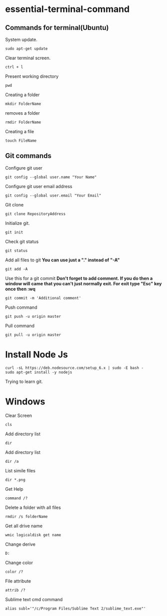 # essential-terminal-command


## Commands for terminal(Ubuntu)
System update.
```
sudo apt-get update
```
Clear terminal screen.
```
ctrl + l
```
Present working directory
```
pwd
```
Creating a folder
```
mkdir FolderName
```
removes a folder
```
rmdir FolderName
```
Creating a file
```
touch FileName
```

## Git commands
Configure git user
```
git config --global user.name "Your Name"
```
Configure git user email address
```
git config --global user.email "Your Email"
```
Git clone
```
git clone RepositoryAddress
```
Initialize git.
```
git init
```
Check git status
```
git status
```
Add all files to git
**You can use just a "." instead of "-A"**
```
git add -A
```
Use this for a git commit
**Don't forget to add comment. If you do then a window will came that you can't just normally exit. For exit type "Esc" key once then :wq**
```
git commit -m 'Additional comment'
```
Push command
```
git push -u origin master
```
Pull command
```
git pull -u origin master
```


# Install Node Js
```
curl -sL https://deb.nodesource.com/setup_6.x | sudo -E bash -
sudo apt-get install -y nodejs
```

Trying to learn git.

# Windows
Clear Screen
```
cls
```
Add directory list
```
dir
```
Add directory list
```
dir /a
```
List simile files
```
dir *.png
```
Get Help 
```
command /?
```
Delete a folder with all files
```
rmdir /s folderName
```
Get all drive name
```
wmic logicaldisk get name
```
Change derive
```
D:
```
Change color
```
color /?
```
File attribute
```
attrib /?
```
Sublime text cmd command
```
alias subl='"/c/Program Files/Sublime Text 2/sublime_text.exe"'
```